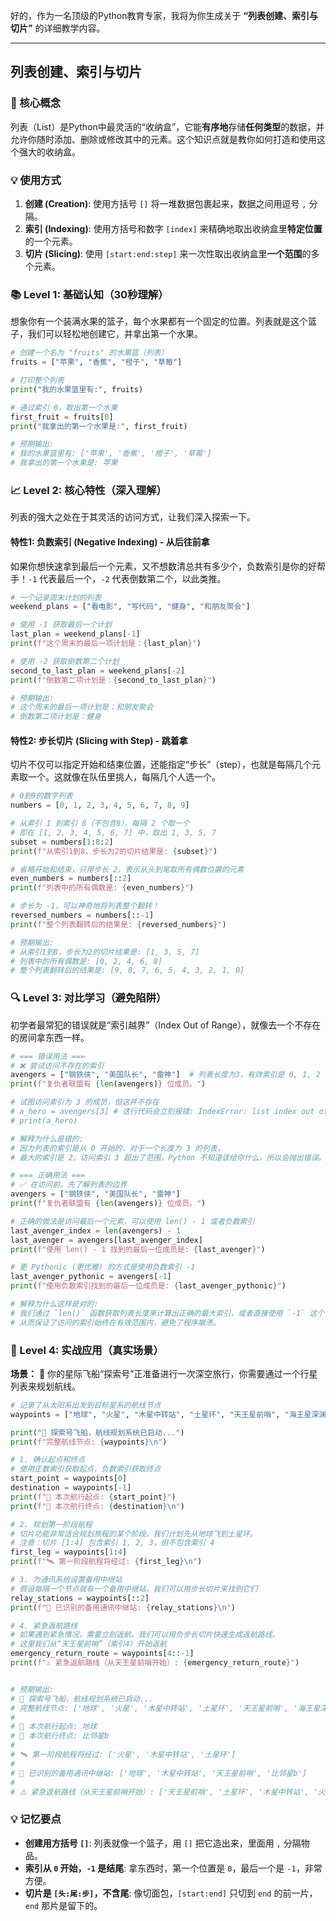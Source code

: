 好的，作为一名顶级的Python教育专家，我将为你生成关于 **“列表创建、索引与切片”** 的详细教学内容。

---

## 列表创建、索引与切片

### 🎯 核心概念
列表（List）是Python中最灵活的“收纳盒”，它能**有序地**存储**任何类型**的数据，并允许你随时添加、删除或修改其中的元素。这个知识点就是教你如何打造和使用这个强大的收纳盒。

### 💡 使用方式
1.  **创建 (Creation)**: 使用方括号 `[]` 将一堆数据包裹起来，数据之间用逗号 `,` 分隔。
2.  **索引 (Indexing)**: 使用方括号和数字 `[index]` 来精确地取出收纳盒里**特定位置**的一个元素。
3.  **切片 (Slicing)**: 使用 `[start:end:step]` 来一次性取出收纳盒里**一个范围**的多个元素。

### 📚 Level 1: 基础认知（30秒理解）
想象你有一个装满水果的篮子，每个水果都有一个固定的位置。列表就是这个篮子，我们可以轻松地创建它，并拿出第一个水果。

```python
# 创建一个名为 "fruits" 的水果篮（列表）
fruits = ["苹果", "香蕉", "橙子", "草莓"]

# 打印整个列表
print("我的水果篮里有:", fruits)

# 通过索引 0，取出第一个水果
first_fruit = fruits[0]
print("我拿出的第一个水果是:", first_fruit)

# 预期输出:
# 我的水果篮里有: ['苹果', '香蕉', '橙子', '草莓']
# 我拿出的第一个水果是: 苹果
```

### 📈 Level 2: 核心特性（深入理解）
列表的强大之处在于其灵活的访问方式，让我们深入探索一下。

#### 特性1: 负数索引 (Negative Indexing) - 从后往前拿
如果你想快速拿到最后一个元素，又不想数清总共有多少个，负数索引是你的好帮手！`-1` 代表最后一个，`-2` 代表倒数第二个，以此类推。

```python
# 一个记录周末计划的列表
weekend_plans = ["看电影", "写代码", "健身", "和朋友聚会"]

# 使用 -1 获取最后一个计划
last_plan = weekend_plans[-1]
print(f"这个周末的最后一项计划是：{last_plan}")

# 使用 -2 获取倒数第二个计划
second_to_last_plan = weekend_plans[-2]
print(f"倒数第二项计划是：{second_to_last_plan}")

# 预期输出:
# 这个周末的最后一项计划是：和朋友聚会
# 倒数第二项计划是：健身
```

#### 特性2: 步长切片 (Slicing with Step) - 跳着拿
切片不仅可以指定开始和结束位置，还能指定“步长”（step），也就是每隔几个元素取一个。这就像在队伍里挑人，每隔几个人选一个。

```python
# 0到9的数字列表
numbers = [0, 1, 2, 3, 4, 5, 6, 7, 8, 9]

# 从索引 1 到索引 8（不包含8），每隔 2 个取一个
# 即在 [1, 2, 3, 4, 5, 6, 7] 中，取出 1, 3, 5, 7
subset = numbers[1:8:2]
print(f"从索引1到8，步长为2的切片结果是: {subset}")

# 省略开始和结束，只用步长 2，表示从头到尾取所有偶数位置的元素
even_numbers = numbers[::2]
print(f"列表中的所有偶数是: {even_numbers}")

# 步长为 -1，可以神奇地将列表整个翻转！
reversed_numbers = numbers[::-1]
print(f"整个列表翻转后的结果是: {reversed_numbers}")

# 预期输出:
# 从索引1到8，步长为2的切片结果是: [1, 3, 5, 7]
# 列表中的所有偶数是: [0, 2, 4, 6, 8]
# 整个列表翻转后的结果是: [9, 8, 7, 6, 5, 4, 3, 2, 1, 0]
```

### 🔍 Level 3: 对比学习（避免陷阱）
初学者最常犯的错误就是“索引越界”（Index Out of Range），就像去一个不存在的房间拿东西一样。

```python
# === 错误用法 ===
# ❌ 尝试访问不存在的索引
avengers = ["钢铁侠", "美国队长", "雷神"]  # 列表长度为3，有效索引是 0, 1, 2
print(f"复仇者联盟有 {len(avengers)} 位成员。")

# 试图访问索引为 3 的成员，但这并不存在
# a_hero = avengers[3] # 这行代码会立刻报错: IndexError: list index out of range
# print(a_hero)

# 解释为什么是错的:
# 因为列表的索引是从 0 开始的，对于一个长度为 3 的列表，
# 最大的索引是 2。访问索引 3 超出了范围，Python 不知道该给你什么，所以会抛出错误。

# === 正确用法 ===
# ✅ 在访问前，先了解列表的边界
avengers = ["钢铁侠", "美国队长", "雷神"]
print(f"复仇者联盟有 {len(avengers)} 位成员。")

# 正确的做法是访问最后一个元素，可以使用 len() - 1 或者负数索引
last_avenger_index = len(avengers) - 1
last_avenger = avengers[last_avenger_index]
print(f"使用 len() - 1 找到的最后一位成员是: {last_avenger}")

# 更 Pythonic (更优雅) 的方式是使用负数索引 -1
last_avenger_pythonic = avengers[-1]
print(f"使用负数索引找到的最后一位成员是: {last_avenger_pythonic}")

# 解释为什么这样是对的:
# 我们通过 `len()` 函数获取列表长度来计算出正确的最大索引，或者直接使用 `-1` 这个专门为“最后一个”设计的索引，
# 从而保证了访问的索引始终在有效范围内，避免了程序崩溃。
```

### 🚀 Level 4: 实战应用（真实场景）

**场景：** 🚀 你的星际飞船“探索号”正准备进行一次深空旅行，你需要通过一个行星列表来规划航线。

```python
# 记录了从太阳系出发到目标星系的航线节点
waypoints = ["地球", "火星", "木星中转站", "土星环", "天王星前哨", "海王星深渊", "比邻星b"]

print("🌌 探索号飞船，航线规划系统已启动...")
print(f"完整航线节点: {waypoints}\n")

# 1. 确认起点和终点
# 使用正数索引获取起点，负数索引获取终点
start_point = waypoints[0]
destination = waypoints[-1]
print(f"🚀 本次航行起点: {start_point}")
print(f"🎯 本次航行终点: {destination}\n")

# 2. 规划第一阶段航程
# 切片功能非常适合规划旅程的某个阶段。我们计划先从地球飞到土星环。
# 注意：切片 [1:4] 包含索引 1, 2, 3，但不包含索引 4
first_leg = waypoints[1:4]
print(f"🛰️ 第一阶段航程将经过: {first_leg}\n")

# 3. 为通讯系统设置备用中继站
# 假设每隔一个节点就有一个备用中继站，我们可以用步长切片来找到它们
relay_stations = waypoints[::2]
print(f"📡 已识别的备用通讯中继站: {relay_stations}\n")

# 4. 紧急返航路线
# 如果遇到紧急情况，需要立刻返航。我们可以用负步长切片快速生成返航路线。
# 这里我们从“天王星前哨”（索引4）开始返航
emergency_return_route = waypoints[4::-1]
print(f"⚠️ 紧急返航路线（从天王星前哨开始）: {emergency_return_route}")


# 预期输出:
# 🌌 探索号飞船，航线规划系统已启动...
# 完整航线节点: ['地球', '火星', '木星中转站', '土星环', '天王星前哨', '海王星深渊', '比邻星b']
#
# 🚀 本次航行起点: 地球
# 🎯 本次航行终点: 比邻星b
#
# 🛰️ 第一阶段航程将经过: ['火星', '木星中转站', '土星环']
#
# 📡 已识别的备用通讯中继站: ['地球', '木星中转站', '天王星前哨', '比邻星b']
#
# ⚠️ 紧急返航路线（从天王星前哨开始）: ['天王星前哨', '土星环', '木星中转站', '火星', '地球']
```

### 💡 记忆要点
- **创建用方括号 `[]`**: 列表就像一个篮子，用 `[]` 把它造出来，里面用 `,` 分隔物品。
- **索引从 `0` 开始，`-1` 是结尾**: 拿东西时，第一个位置是 `0`，最后一个是 `-1`，非常方便。
- **切片是 `[头:尾:步]`，不含尾**: 像切面包，`[start:end]` 只切到 `end` 的前一片，`end` 那片是留下的。
